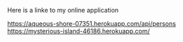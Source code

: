 Here is a linke to my online application

https://aqueous-shore-07351.herokuapp.com/api/persons
https://mysterious-island-46186.herokuapp.com/
